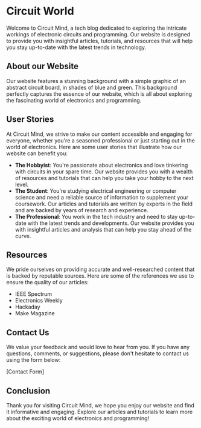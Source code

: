 <!--font:Exo 2-->

# Circuit World

Welcome to Circuit Mind, a tech blog dedicated to exploring the intricate workings of electronic circuits and programming. Our website is designed to provide you with insightful articles, tutorials, and resources that will help you stay up-to-date with the latest trends in technology.

## About our Website

Our website features a stunning background with a simple graphic of an abstract circuit board, in shades of blue and green. This background perfectly captures the essence of our website, which is all about exploring the fascinating world of electronics and programming.

## User Stories

At Circuit Mind, we strive to make our content accessible and engaging for everyone, whether you're a seasoned professional or just starting out in the world of electronics. Here are some user stories that illustrate how our website can benefit you:

- **The Hobbyist**: You're passionate about electronics and love tinkering with circuits in your spare time. Our website provides you with a wealth of resources and tutorials that can help you take your hobby to the next level.
- **The Student**: You're studying electrical engineering or computer science and need a reliable source of information to supplement your coursework. Our articles and tutorials are written by experts in the field and are backed by years of research and experience.
- **The Professional**: You work in the tech industry and need to stay up-to-date with the latest trends and developments. Our website provides you with insightful articles and analysis that can help you stay ahead of the curve.

## Resources

We pride ourselves on providing accurate and well-researched content that is backed by reputable sources. Here are some of the references we use to ensure the quality of our articles:

- IEEE Spectrum
- Electronics Weekly
- Hackaday
- Make Magazine

## Contact Us

We value your feedback and would love to hear from you. If you have any questions, comments, or suggestions, please don't hesitate to contact us using the form below:

[Contact Form]

## Conclusion

Thank you for visiting Circuit Mind, we hope you enjoy our website and find it informative and engaging. Explore our articles and tutorials to learn more about the exciting world of electronics and programming!

<!--

Write me content for website with wallpaper which alt text is:

"A wallpaper with a simple graphic of an abstract circuit board, in shades of blue and green."

The name/title of the page should not be 1:1 copy of the alt text but rather a real content of the website which is using this wallpaper.

- Use markdown format 
- Start with heading
- Heading should be short and concise
- The content should look like a real website 
- The website should not be about the wallpaper, wallpaper is just a related background
- Heading should be contain work "wallpaper" or "background"
- Include real sections like references, contact, user stories, etc. use things relevant to the page purpose.
- Feel free to use structure like headings, bullets, numbering, blockquotes, paragraphs, horizontal lines, etc.
- You can use formatting like bold or _italic_
- You can include UTF-8 emojis
- Links should be only #hash anchors (and you can refer to the document itself)
- Do not include images


---


# "Circuit Mind" - A Tech Blog Wallpaper

Welcome to Circuit Mind, a tech blog that explores the world of circuits, programming, and electronics. Our website is designed to provide you with insightful articles, tutorials, and resources that will help you stay up-to-date with the latest trends in technology.

## About our Wallpaper

Our website features a stunning wallpaper with a simple graphic of an abstract circuit board, in shades of blue and green. This wallpaper perfectly captures the essence of our website, which is all about exploring the intricate workings of electronic circuits and programming.

## User Stories

At Circuit Mind, we strive to make our content accessible and engaging for everyone, whether you're a seasoned professional or just starting out in the world of electronics. Here are some user stories that illustrate how our website can benefit you:

- **The Hobbyist**: You're passionate about electronics and love tinkering with circuits in your spare time. Our website provides you with a wealth of resources and tutorials that can help you take your hobby to the next level.
- **The Student**: You're studying electrical engineering or computer science and need a reliable source of information to supplement your coursework. Our articles and tutorials are written by experts in the field and are backed by years of research and experience.
- **The Professional**: You work in the tech industry and need to stay up-to-date with the latest trends and developments. Our website provides you with insightful articles and analysis that can help you stay ahead of the curve.

## References

We pride ourselves on providing accurate and well-researched content that is backed by reputable sources. Here are some of the references we use to ensure the quality of our articles:

- IEEE Spectrum
- Electronics Weekly
- Hackaday
- Make Magazine

## Contact Us

We value your feedback and would love to hear from you. If you have any questions, comments, or suggestions, please don't hesitate to contact us using the form below:

[Contact Form]

## Conclusion

Thank you for visiting Circuit Mind, we hope you enjoy our website and find it informative and engaging. Don't forget to download our wallpaper and make it your background to stay inspired and connected to the world of circuits and programming!


---


Heading should not include word "wallpaper". The website should not be about the wallpaper itself, wallpaper is just a related background, rewrite whole content.


---


# "Circuit Mind" - Exploring the World of Electronics and Programming

Welcome to Circuit Mind, a tech blog dedicated to exploring the intricate workings of electronic circuits and programming. Our website is designed to provide you with insightful articles, tutorials, and resources that will help you stay up-to-date with the latest trends in technology.

## About our Website

Our website features a stunning background with a simple graphic of an abstract circuit board, in shades of blue and green. This background perfectly captures the essence of our website, which is all about exploring the fascinating world of electronics and programming.

## User Stories

At Circuit Mind, we strive to make our content accessible and engaging for everyone, whether you're a seasoned professional or just starting out in the world of electronics. Here are some user stories that illustrate how our website can benefit you:

- **The Hobbyist**: You're passionate about electronics and love tinkering with circuits in your spare time. Our website provides you with a wealth of resources and tutorials that can help you take your hobby to the next level.
- **The Student**: You're studying electrical engineering or computer science and need a reliable source of information to supplement your coursework. Our articles and tutorials are written by experts in the field and are backed by years of research and experience.
- **The Professional**: You work in the tech industry and need to stay up-to-date with the latest trends and developments. Our website provides you with insightful articles and analysis that can help you stay ahead of the curve.

## Resources

We pride ourselves on providing accurate and well-researched content that is backed by reputable sources. Here are some of the references we use to ensure the quality of our articles:

- IEEE Spectrum
- Electronics Weekly
- Hackaday
- Make Magazine

## Contact Us

We value your feedback and would love to hear from you. If you have any questions, comments, or suggestions, please don't hesitate to contact us using the form below:

[Contact Form]

## Conclusion

Thank you for visiting Circuit Mind, we hope you enjoy our website and find it informative and engaging. Explore our articles and tutorials to learn more about the exciting world of electronics and programming!

-->
